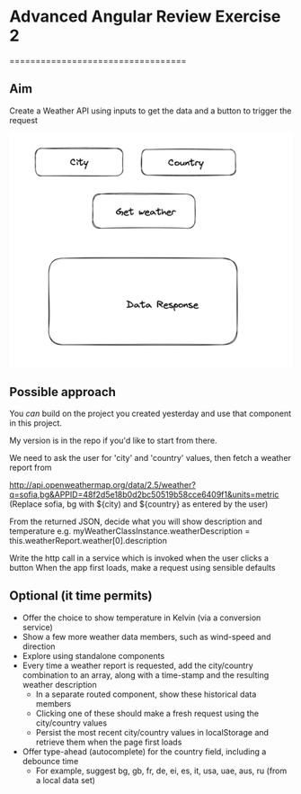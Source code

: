 # Advanced Angular Review Exercise 2 
==================================

## Aim

Create a Weather API using inputs to get the data and a button to trigger the request

![Alt text](Screenshot%202023-03-21%20at%2013.58.33.png)

## Possible approach

You *can* build on the project you created yesterday and use that component in this project.

My version is in the repo if you'd like to start from there. 

We need to ask the user for 'city' and 'country' values, then fetch a weather report from 

http://api.openweathermap.org/data/2.5/weather?q=sofia,bg&APPID=48f2d5e18b0d2bc50519b58cce6409f1&units=metric
(Replace sofia, bg with ${city) and ${country} as entered by the user)

From the returned JSON, decide what you will show description and temperature 
	e.g. myWeatherClassInstance.weatherDescription = this.weatherReport.weather[0].description


Write the http call in a service which is invoked when the user clicks a button 
When the app first loads, make a request using sensible defaults

Optional (it time permits)
--------
- Offer the choice to show temperature in Kelvin (via a conversion service)
- Show a few more weather data members, such as wind-speed and direction
- Explore using standalone components
- Every time a weather report is requested, add the city/country combination to an array, along with a time-stamp and the resulting weather description
	- In a separate routed component, show these historical data members
	- Clicking one of these should make a fresh request using the city/country values
	- Persist the most recent city/country values in localStorage and retrieve them when the page first loads
- Offer type-ahead (autocomplete) for the country field, including a debounce time
	- For example, suggest bg, gb, fr, de, ei, es, it, usa, uae, aus, ru (from a local data set)








